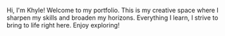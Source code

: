Hi, I'm Khyle! Welcome to my portfolio. This is my creative space where I sharpen my skills and broaden my horizons. Everything I learn, I strive to bring to life right here. Enjoy exploring!
